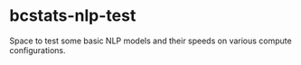 # bcstats-nlp-test
Space to test some basic NLP models and their speeds on various compute configurations. 
